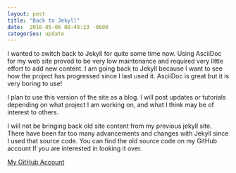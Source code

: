 ```yaml
---
layout: post
title: "Back to Jekyll"
date:  2016-05-06 08:40:23 -0600
categories: update
---
```


I wanted to switch back to Jekyll for quite some time now.  Using
AsciiDoc for my web site proved to be very low maintenance and required
very little effort to add new content.  I am going back to Jekyll
because I want to see how the project has progressed since I last used
it.  AsciiDoc is great but it is very boring to use!

I plan to use this version of the site as a blog.  I will post updates
or tutorials depending on what project I am working on, and what I think
may be of interest to others.

I will not be bringing back old site content from my previous jekyll
site.  There have been far too many advancements and changes with Jekyll
since I used that source code.  You can find the old source code on my
GitHub account If you are interested in looking it over.

[My GitHub
Account](https://github.com/BrentonEarl/brentonearl.github.io)
